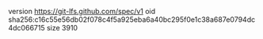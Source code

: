 version https://git-lfs.github.com/spec/v1
oid sha256:c16c55e56db02f078c4f5a925eba6a40bc295f0e1c38a687e0794dc4dc066715
size 3910
